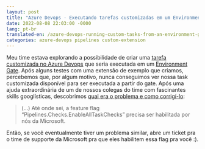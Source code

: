 ```yaml
---
layout: post
title: "Azure Devops - Executando tarefas customizadas em um Environment Gate"
date: 2022-08-08 22:03:00 -0000
lang: pt-br
translated-en: /azure-devops-running-custom-tasks-from-an-environment-gate
categories: azure-devops pipelines custom-extension
---
```


Meu time estava explorando a possibilidade de criar uma [tarefa customizada no Azure Devops](https://github.com/microsoft/azure-pipelines-tasks/blob/master/docs/authoring/servertaskauthoring.md) que seria executada em um [Environment Gate](https://docs.microsoft.com/en-us/azure/devops/pipelines/process/approvals?view=azure-devops&tabs=check-pass).
Após alguns testes com uma extensão de exemplo que criamos, percebemos que, por algum motivo, nunca conseguimos ver nossa task customizada disponível para ser executada a partir do gate. Após uma ajuda extraordinária de um de nossos colegas do time com fascinantes skills googlísticas, descobrimos [qual era o problema e como corrigí-lo](https://developercommunity.visualstudio.com/t/custom-servergate-not-available-in-environment-che/1576665#T-N1599182):

> (...) Até onde sei, a feature flag “Pipelines.Checks.EnableAllTaskChecks” precisa ser habilitada por nós da Microsoft.

Então, se você eventualmente tiver um problema similar, abre um ticket pra o time de supporte da Microsoft pra que eles habilitem essa flag pra você :).
